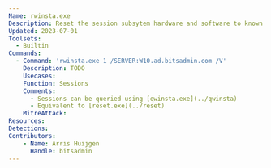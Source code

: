 ```yaml
---
Name: rwinsta.exe
Description: Reset the session subsytem hardware and software to known initial values
Updated: 2023-07-01
Toolsets:
  - Builtin
Commands:
  - Command: 'rwinsta.exe 1 /SERVER:W10.ad.bitsadmin.com /V'
    Description: TODO
    Usecases:
    Function: Sessions
    Comments:
      - Sessions can be queried using [qwinsta.exe](../qwinsta)
      - Equivalent to [reset.exe](../reset)
    MitreAttack:
Resources:
Detections:
Contributors:
    - Name: Arris Huijgen
      Handle: bitsadmin
---
```

